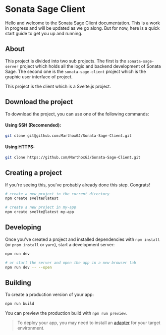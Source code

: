 # Sonata Sage Client

Hello and welcome to the Sonata Sage Client documentation. This is a work in progress and will be updated as we go along. But for now, here is a quick start guide to get you up and running.

## About
This project is divided into two sub projects. The first is the `sonata-sage-server` project which holds all the logic and backend development of Sonata Sage. The second one is the `sonata-sage-client` project which is the graphic user interface of project.

This project is the client which is a Svelte.js project.

## Download the project
To download the project, you can use one of the following commands:

#### Using SSH (Recomended):
```bash
git clone git@github.com:MarthoxGJ/Sonata-Sage-Client.git
```

#### Using HTTPS:
```bash
git clone https://github.com/MarthoxGJ/Sonata-Sage-Client.git
```

## Creating a project

If you're seeing this, you've probably already done this step. Congrats!

```bash
# create a new project in the current directory
npm create svelte@latest

# create a new project in my-app
npm create svelte@latest my-app
```

## Developing

Once you've created a project and installed dependencies with `npm install` (or `pnpm install` or `yarn`), start a development server:

```bash
npm run dev

# or start the server and open the app in a new browser tab
npm run dev -- --open
```

## Building

To create a production version of your app:

```bash
npm run build
```

You can preview the production build with `npm run preview`.

> To deploy your app, you may need to install an [adapter](https://kit.svelte.dev/docs/adapters) for your target environment.
